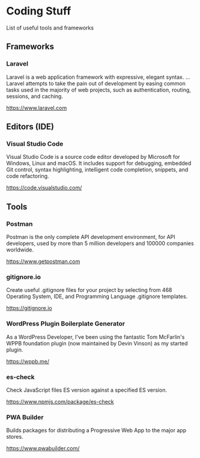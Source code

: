 # Coding Stuff
List of useful tools and frameworks

## Frameworks

### Laravel

Laravel is a web application framework with expressive, elegant syntax. ... Laravel attempts to take the pain out of development by easing common tasks used in the majority of web projects, such as authentication, routing, sessions, and caching.

https://www.laravel.com


## Editors (IDE)

### Visual Studio Code

Visual Studio Code is a source code editor developed by Microsoft for Windows, Linux and macOS. It includes support for debugging, embedded Git control, syntax highlighting, intelligent code completion, snippets, and code refactoring.

https://code.visualstudio.com/


## Tools

### Postman

Postman is the only complete API development environment, for API developers, used by more than 5 million developers and 100000 companies worldwide.

https://www.getpostman.com

### gitignore.io

Create useful .gitignore files for your project by selecting from 468 Operating System, IDE, and Programming Language .gitignore templates.

https://gitignore.io

### WordPress Plugin Boilerplate Generator

As a WordPress Developer, I've been using the fantastic Tom McFarlin's WPPB foundation plugin (now maintained by Devin Vinson) as my started plugin.

https://wppb.me/

### es-check

Check JavaScript files ES version against a specified ES version.

https://www.npmjs.com/package/es-check

### PWA Builder

Builds packages for distributing a Progressive Web App to the major app stores.

https://www.pwabuilder.com/


